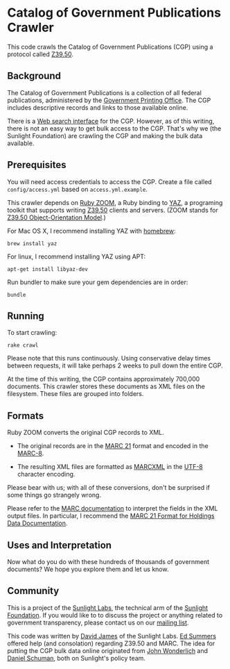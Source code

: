 # Catalog of Government Publications Crawler

This code crawls the Catalog of Government Publications (CGP) using a protocol called [Z39.50](http://en.wikipedia.org/wiki/Z39.50).

## Background

The Catalog of Government Publications is a collection of all federal publications, administered by the [Government Printing Office](http://www.gpo.gov). The CGP includes descriptive records and links to those available online.

There is a [Web search interface](http://catalog.gpo.gov) for the CGP. However, as of this writing, there is not an easy way to get bulk access to the CGP. That's why we (the Sunlight Foundation) are crawling the CGP and making the bulk data available.

## Prerequisites

You will need access credentials to access the CGP. Create a file called `config/access.yml` based on `access.yml.example`.

This crawler depends on [Ruby ZOOM](http://ruby-zoom.rubyforge.org/), a Ruby binding to [YAZ](http://www.indexdata.com/yaz), a programing toolkit that supports writing [Z39.50](http://en.wikipedia.org/wiki/Z39.50) clients and servers. (ZOOM stands for [Z39.50 Object-Orientation Model](http://zoom.z3950.org/).)

For Mac OS X, I recommend installing YAZ with [homebrew](http://github.com/mxcl/homebrew):

    brew install yaz

For linux, I recommend installing YAZ using APT:

    apt-get install libyaz-dev

Run bundler to make sure your gem dependencies are in order:

    bundle

## Running

To start crawling:

    rake crawl
    
Please note that this runs continuously. Using conservative delay times between requests, it will take perhaps 2 weeks to pull down the entire CGP.

At the time of this writing, the CGP contains approximately 700,000 documents. This crawler stores these documents as XML files on the filesystem. These files are grouped into folders.

## Formats

Ruby ZOOM converts the original CGP records to XML.

* The original records are in the [MARC 21](http://www.loc.gov/marc/) format and encoded in the [MARC-8](http://www.loc.gov/marc/specifications/speccharmarc8.html).

* The resulting XML files are formatted as [MARCXML](http://www.loc.gov/standards/marcxml/) in the [UTF-8](http://en.wikipedia.org/wiki/UTF-8) character encoding.

Please bear with us; with all of these conversions, don't be surprised if some things go strangely wrong.

Please refer to the [MARC documentation](http://www.loc.gov/marc/marcdocz.html) to interpret the fields in the XML output files. In particular, I recommend the [MARC 21 Format for Holdings Data Documentation](http://www.loc.gov/marc/holdings/).

## Uses and Interpretation

Now what do you do with these hundreds of thousands of government documents? We hope you explore them and let us know.

## Community

This is a project of the [Sunlight Labs](http://sunlightlabs.com), the technical arm of the [Sunlight Foundation](http://sunlightfoundation.com). If you would like to to discuss the project or anything related to government transparency, please contact us on our [mailing list](http://groups.google.com/group/sunlightlabs).

This code was written by [David James](http://sunlightfoundation.com/people/djames/) of the Sunlight Labs. [Ed Summers](http://inkdroid.org/journal/about/) offered help (and consolation) regarding Z39.50 and MARC. The idea for putting the CGP bulk data online originated from [John Wonderlich](http://sunlightfoundation.com/people/jwonderlich/) and [Daniel Schuman](http://sunlightfoundation.com/people/dschuman/), both on Sunlight's policy team.
